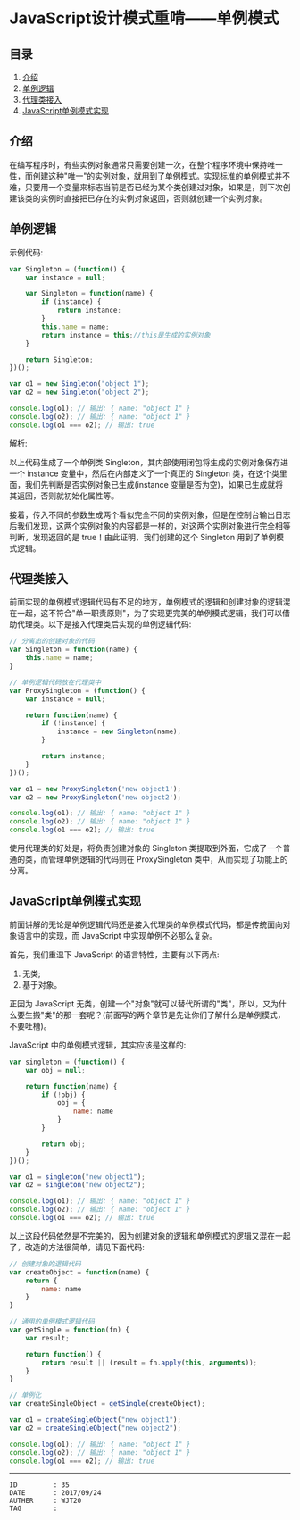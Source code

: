 
# JavaScript设计模式重啃——单例模式 #

## 目录 ##

1. [介绍](#href1)
2. [单例逻辑](#href2)
3. [代理类接入](#href3)
4. [JavaScript单例模式实现](#href4)

## <a name="href1">介绍</a> ##

在编写程序时，有些实例对象通常只需要创建一次，在整个程序环境中保持唯一性，而创建这种"唯一"的实例对象，就用到了单例模式。实现标准的单例模式并不难，只要用一个变量来标志当前是否已经为某个类创建过对象，如果是，则下次创建该类的实例时直接把已存在的实例对象返回，否则就创建一个实例对象。

## <a name="href2">单例逻辑</a> ##

示例代码:

```js
var Singleton = (function() {
    var instance = null;

    var Singleton = function(name) {
        if (instance) {
            return instance;
        }
        this.name = name;
        return instance = this;//this是生成的实例对象
    }

    return Singleton;
})();

var o1 = new Singleton("object 1");
var o2 = new Singleton("object 2");

console.log(o1); // 输出: { name: "object 1" }
console.log(o2); // 输出: { name: "object 1" }
console.log(o1 === o2); // 输出: true
```

解析:

以上代码生成了一个单例类 Singleton，其内部使用闭包将生成的实例对象保存进一个 instance 变量中，然后在内部定义了一个真正的 Singleton 类，在这个类里面，我们先判断是否实例对象已生成(instance 变量是否为空)，如果已生成就将其返回，否则就初始化属性等。

接着，传入不同的参数生成两个看似完全不同的实例对象，但是在控制台输出日志后我们发现，这两个实例对象的内容都是一样的，对这两个实例对象进行完全相等判断，发现返回的是 true！由此证明，我们创建的这个 Singleton 用到了单例模式逻辑。

## <a name="href3">代理类接入</a> ##

前面实现的单例模式逻辑代码有不足的地方，单例模式的逻辑和创建对象的逻辑混在一起，这不符合"单一职责原则"，为了实现更完美的单例模式逻辑，我们可以借助代理类。以下是接入代理类后实现的单例逻辑代码:

```js
// 分离出的创建对象的代码
var Singleton = function(name) {
    this.name = name;
}

// 单例逻辑代码放在代理类中
var ProxySingleton = (function() {
    var instance = null;

    return function(name) {
        if (!instance) {
            instance = new Singleton(name);
        }

        return instance;
    }
})();

var o1 = new ProxySingleton('new object1');
var o2 = new ProxySingleton('new object2');

console.log(o1); // 输出: { name: "object 1" }
console.log(o2); // 输出: { name: "object 1" }
console.log(o1 === o2); // 输出: true
```

使用代理类的好处是，将负责创建对象的 Singleton 类提取到外面，它成了一个普通的类，而管理单例逻辑的代码则在 ProxySingleton 类中，从而实现了功能上的分离。

## <a name="href4">JavaScript单例模式实现</a> ##

前面讲解的无论是单例逻辑代码还是接入代理类的单例模式代码，都是传统面向对象语言中的实现，而 JavaScript 中实现单例不必那么复杂。

首先，我们重温下 JavaScript 的语言特性，主要有以下两点:

1. 无类;
2. 基于对象。

正因为 JavaScript 无类，创建一个"对象"就可以替代所谓的"类"，所以，又为什么要生搬"类"的那一套呢？(前面写的两个章节是先让你们了解什么是单例模式，不要吐槽)。

JavaScript 中的单例模式逻辑，其实应该是这样的:

```js
var singleton = (function() {
    var obj = null;

    return function(name) {
        if (!obj) {
            obj = {
                name: name
            }
        }

        return obj;
    }
})();

var o1 = singleton("new object1");
var o2 = singleton("new object2");

console.log(o1); // 输出: { name: "object 1" }
console.log(o2); // 输出: { name: "object 1" }
console.log(o1 === o2); // 输出: true
```

以上这段代码依然是不完美的，因为创建对象的逻辑和单例模式的逻辑又混在一起了，改造的方法很简单，请见下面代码:

```js
// 创建对象的逻辑代码
var createObject = function(name) {
    return {
        name: name
    }
}

// 通用的单例模式逻辑代码
var getSingle = function(fn) {
    var result;

    return function() {
        return result || (result = fn.apply(this, arguments));
    }
}

// 单例化
var createSingleObject = getSingle(createObject);

var o1 = createSingleObject("new object1");
var o2 = createSingleObject("new object2");

console.log(o1); // 输出: { name: "object 1" }
console.log(o2); // 输出: { name: "object 1" }
console.log(o1 === o2); // 输出: true
```

---

```
ID         : 35
DATE       : 2017/09/24
AUTHER     : WJT20
TAG        : 
```
